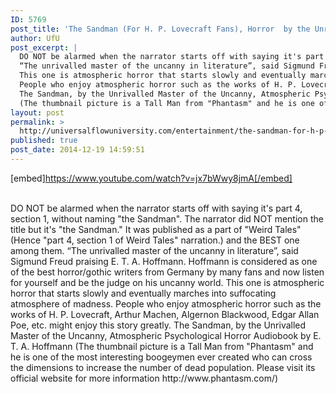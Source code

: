 ```yaml
---
ID: 5769
post_title: 'The Sandman (For H. P. Lovecraft Fans), Horror  by the Unrivalled Master of the Uncanny'
author: UfU
post_excerpt: |
  DO NOT be alarmed when the narrator starts off with saying it's part 4, section 1, without naming "the Sandman". The narrator did NOT mention the title but it's "the Sandman." It was published as a part of "Weird Tales" (Hence "part 4, section 1 of Weird Tales" narration.)  and the BEST one among them.
  “The unrivalled master of the uncanny in literature”, said Sigmund Freud praising E. T. A. Hoffmann. Hoffmann is considered as one of the best horror/gothic writers from Germany by many fans and now listen for yourself and be the judge on his uncanny world.
  This one is atmospheric horror that starts slowly and eventually marches into suffocating atmosphere of madness.
  People who enjoy atmospheric horror such as the works of H. P. Lovecraft, Arthur Machen, Algernon Blackwood, Edgar Allan Poe,  etc. might enjoy this story greatly.
  The Sandman, by the Unrivalled Master of the Uncanny, Atmospheric Psychological Horror Audiobook by E. T. A. Hoffmann
  (The thumbnail picture is a Tall Man from "Phantasm" and he is one of the most interesting boogeymen ever created who can cross the dimensions to increase the number of dead population. Please visit its official website for more information  http://www.phantasm.com/)
layout: post
permalink: >
  http://universalflowuniversity.com/entertainment/the-sandman-for-h-p-lovecraft-fans-horror-by-the-unrivalled-master-of-the-uncanny/
published: true
post_date: 2014-12-19 14:59:51
---
```

[embed]https://www.youtube.com/watch?v=jx7bWwy8jmA[/embed]</br></br>
<p>DO NOT be alarmed when the narrator starts off with saying it's part 4, section 1, without naming "the Sandman". The narrator did NOT mention the title but it's "the Sandman." It was published as a part of "Weird Tales" (Hence "part 4, section 1 of Weird Tales" narration.)  and the BEST one among them.
“The unrivalled master of the uncanny in literature”, said Sigmund Freud praising E. T. A. Hoffmann. Hoffmann is considered as one of the best horror/gothic writers from Germany by many fans and now listen for yourself and be the judge on his uncanny world.
This one is atmospheric horror that starts slowly and eventually marches into suffocating atmosphere of madness.
People who enjoy atmospheric horror such as the works of H. P. Lovecraft, Arthur Machen, Algernon Blackwood, Edgar Allan Poe,  etc. might enjoy this story greatly.
The Sandman, by the Unrivalled Master of the Uncanny, Atmospheric Psychological Horror Audiobook by E. T. A. Hoffmann
(The thumbnail picture is a Tall Man from "Phantasm" and he is one of the most interesting boogeymen ever created who can cross the dimensions to increase the number of dead population. Please visit its official website for more information  http://www.phantasm.com/)</p>